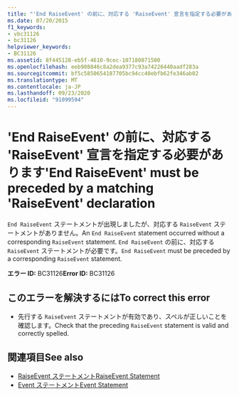 ```yaml
---
title: "'End RaiseEvent' の前に、対応する 'RaiseEvent' 宣言を指定する必要があります"
ms.date: 07/20/2015
f1_keywords:
- vbc31126
- bc31126
helpviewer_keywords:
- BC31126
ms.assetid: 8f445128-eb5f-4610-9cec-107180871500
ms.openlocfilehash: eeb908846c8a2dea9377c93a74226440aadf283a
ms.sourcegitcommit: bf5c5850654187705bc94cc40ebfb62fe346ab02
ms.translationtype: MT
ms.contentlocale: ja-JP
ms.lasthandoff: 09/23/2020
ms.locfileid: "91099594"
---
```

# <a name="end-raiseevent-must-be-preceded-by-a-matching-raiseevent-declaration"></a><span data-ttu-id="4905b-102">'End RaiseEvent' の前に、対応する 'RaiseEvent' 宣言を指定する必要があります</span><span class="sxs-lookup"><span data-stu-id="4905b-102">'End RaiseEvent' must be preceded by a matching 'RaiseEvent' declaration</span></span>

<span data-ttu-id="4905b-103">`End RaiseEvent` ステートメントが出現しましたが、対応する `RaiseEvent` ステートメントがありません。</span><span class="sxs-lookup"><span data-stu-id="4905b-103">An `End RaiseEvent` statement occurred without a corresponding `RaiseEvent` statement.</span></span> <span data-ttu-id="4905b-104">`End RaiseEvent` の前に、対応する `RaiseEvent` ステートメントが必要です。</span><span class="sxs-lookup"><span data-stu-id="4905b-104">`End RaiseEvent` must be preceded by a corresponding `RaiseEvent` statement.</span></span>  
  
 <span data-ttu-id="4905b-105">**エラー ID:** BC31126</span><span class="sxs-lookup"><span data-stu-id="4905b-105">**Error ID:** BC31126</span></span>  
  
## <a name="to-correct-this-error"></a><span data-ttu-id="4905b-106">このエラーを解決するには</span><span class="sxs-lookup"><span data-stu-id="4905b-106">To correct this error</span></span>  
  
- <span data-ttu-id="4905b-107">先行する `RaiseEvent` ステートメントが有効であり、スペルが正しいことを確認します。</span><span class="sxs-lookup"><span data-stu-id="4905b-107">Check that the preceding `RaiseEvent` statement is valid and correctly spelled.</span></span>  
  
## <a name="see-also"></a><span data-ttu-id="4905b-108">関連項目</span><span class="sxs-lookup"><span data-stu-id="4905b-108">See also</span></span>

- [<span data-ttu-id="4905b-109">RaiseEvent ステートメント</span><span class="sxs-lookup"><span data-stu-id="4905b-109">RaiseEvent Statement</span></span>](../language-reference/statements/raiseevent-statement.md)
- [<span data-ttu-id="4905b-110">Event ステートメント</span><span class="sxs-lookup"><span data-stu-id="4905b-110">Event Statement</span></span>](../language-reference/statements/event-statement.md)
